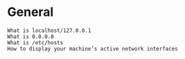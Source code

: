 # General

    What is localhost/127.0.0.1
    What is 0.0.0.0
    What is /etc/hosts
    How to display your machine’s active network interfaces

